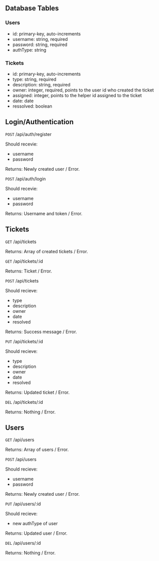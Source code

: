 ## Database Tables

### Users

* id: primary-key, auto-increments
* username: string, required
* password: string, required
* authType: string

### Tickets

* id: primary-key, auto-increments
* type: string, required
* description: string, required
* owner: integer, required, points to the user id who created the ticket
* assigned: integer, points to the helper id assigned to the ticket
* date: date
* ressolved: boolean

## Login/Authentication

`POST` /api/auth/register

Should recevie:
* username
* password

Returns: Newly created user / Error.

`POST` /api/auth/login

Should recevie:
* username
* password

Returns: Username and token / Error.

## Tickets

`GET` /api/tickets

Returns: Array of created tickets / Error.

`GET` /api/tickets/:id

Returns: Ticket / Error.

`POST` /api/tickets

Should recieve:
* type
* description
* owner
* date
* resolved

Returns: Success message / Error.

`PUT` /api/tickets/:id

Should recieve:
* type
* description
* owner
* date
* resolved

Returns: Updated ticket / Error.

`DEL` /api/tickets/:id

Returns: Nothing / Error.

## Users

`GET` /api/users

Returns: Array of users / Error.

`POST` /api/users

Should recieve:
* username
* password

Returns: Newly created user / Error.

`PUT` /api/users/:id

Should recieve:
* new authType of user

Returns: Updated user / Error.

`DEL` /api/users/:id

Returns: Nothing / Error.
